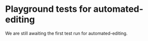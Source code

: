 # Playground tests for automated-editing
We are still awaiting the first test run for automated-editing.
